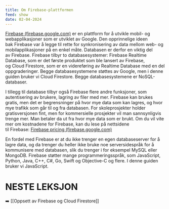 ```yaml
---
title: Om Firebase-plattformen
feed: show
date: 02-04-2024
---
```

[Firebase (firebase.google.com)](https://firebase.google.com/) er en plattform for å utvikle mobil- og webapplikasjoner som er utviklet av Google. Den opprinnelige ideen bak Firebase var å legge til rette for synkronisering av data mellom web- og mobilapplikasjoner på en enkel måte. Databasen er derfor en viktig del av Firebase. Firebase tilbyr to databasesystemer: Firebase Realtime Database, som er det første produktet som ble lansert av Firebase, og Cloud Firestore, som er en videreføring av Realtime Database med en del oppgraderinger. Begge databasesystemene støttes av Google, men i denne guiden bruker vi Cloud Firestore. Begge databasesystemene er NoSQL-databaser.

I tillegg til database tilbyr også Firebase flere andre funksjoner, som autentisering av brukere, lagring av filer med mer. Firebase kan brukes gratis, men det er begrensninger på hvor mye data som kan lagres, og hvor mye trafikk som går til og fra databasen. For skoleprosjekter holder gratisversjonen fint, men for kommersielle prosjekter vil man sannsynligvis trenge mer. Man betaler da ut fra hvor mye data som er brukt. Om du vil vite mer om kostnadene for Firebase, kan du lese på nettsidene til Firebase: [Firebase pricing (firebase.google.com)](https://firebase.google.com/pricing)

En fordel med Firebase er at du ikke trenger en egen databaseserver for å lagre data, og da trenger du heller ikke bruke noe serversidespråk for å kommunisere med databasen, slik du trenger i for eksempel MySQL eller MongoDB. Firebase støtter mange programmeringsspråk, som JavaScript, Python, Java, C++, C#, Go, Swift og Objective-C og flere. I denne guiden bruker vi JavaScript.


# NESTE LEKSJON
➡️ [[Oppsett av Firebase og Cloud Firestore]]